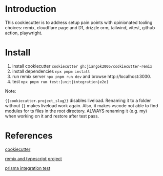 # Introduction

This cookiecutter is to address setup pain points with opinionated tooling choices: remix, cloudflare page and D1, drizzle orm, tailwind, vitest, github action, playwright.

# Install

1. install cookiecutter `cookiecutter gh:jiangok2006/cookiecutter-remix`
1. install dependencies `npx pnpm install`
1. run remix server `npx pnpm run dev` and browse http://localhost:3000.
1. test `npx pnpm run test:[unit|integration|e2e]`

Note:

`{{cookiecutter.project_slug}}` disables liveload. Renaming it to a folder
without `{}` makes liveload work again. Also, it makes vscode not able to find
modules for ts files in the root directory. ALWAYS renaming it (e.g. my) when
working on it and restore after test pass.

# References

[cookiecutter](https://cookiecutter.readthedocs.io/en/2.4.0/tutorials/tutorial2.html#step-1-name-your-cookiecutter)

[remix and typescript project](https://coderpad.io/blog/development/how-to-build-a-web-application-with-typescript-and-remix/)

[prisma integration test](https://www.prisma.io/blog/testing-series-3-aBUyF8nxAn)
